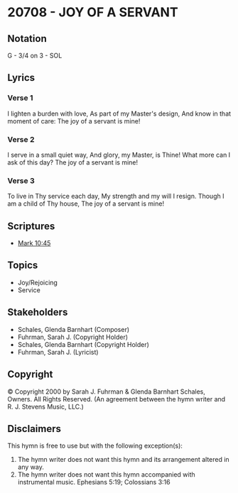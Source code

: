 # 20708 - JOY OF A SERVANT

## Notation

G - 3/4 on 3 - SOL

## Lyrics

### Verse 1

I lighten a burden with love, As part of my Master's design, And know in that moment of care: The joy of a servant is mine!

### Verse 2

I serve in a small quiet way, And glory, my Master, is Thine! What more can I ask of this day? The joy of a servant is mine!

### Verse 3

To live in Thy service each day, My strength and my will I resign. Though I am a child of Thy house, The joy of a servant is mine!


## Scriptures

- [Mark 10:45](https://www.biblegateway.com/passage/?search=Mark%2010%3A45)

## Topics

- Joy/Rejoicing
- Service

## Stakeholders

- Schales, Glenda Barnhart (Composer)
- Fuhrman, Sarah J. (Copyright Holder)
- Schales, Glenda Barnhart (Copyright Holder)
- Fuhrman, Sarah J. (Lyricist)

## Copyright

© Copyright 2000 by Sarah J. Fuhrman & Glenda Barnhart Schales, Owners. All Rights Reserved.
(An agreement between the hymn writer and R. J. Stevens Music, LLC.)

## Disclaimers

This hymn is free to use but with the following exception(s):
1. The hymn writer does not want this hymn and its arrangement altered in any way.
2. The hymn writer does not want this hymn accompanied with instrumental music.
Ephesians 5:19; Colossians 3:16

